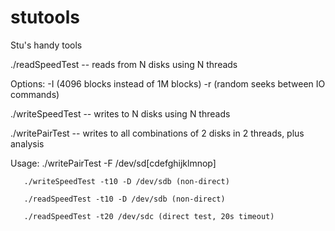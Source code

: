 # stutools
Stu's handy tools

./readSpeedTest  -- reads from N disks using N threads

  Options: -I (4096 blocks instead of 1M blocks)
           -r (random seeks between IO commands)

./writeSpeedTest -- writes to N disks using N threads

./writePairTest  -- writes to all combinations of 2 disks in 2 threads, plus analysis


Usage: ./writePairTest -F /dev/sd[cdefghijklmnop]

       ./writeSpeedTest -t10 -D /dev/sdb (non-direct)

       ./readSpeedTest -t10 -D /dev/sdb (non-direct)

       ./readSpeedTest -t20 /dev/sdc (direct test, 20s timeout)
       



 
